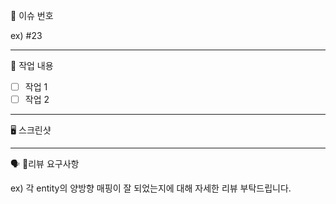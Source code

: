 🚩 이슈 번호

ex) #23

---

📄 작업 내용

- [ ] 작업 1
- [ ] 작업 2

---

🖥️ 스크린샷



---

🗣️ 리뷰 요구사항

ex) 각 entity의 양방향 매핑이 잘 되었는지에 대해 자세한 리뷰 부탁드립니다.
